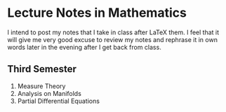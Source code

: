 # Lecture Notes in Mathematics

I intend to post my notes that I take in class after LaTeX them. I feel that it will give me very good excuse to review my notes and rephrase it in own words later in the evening after I get back from class.


## Third Semester

1. Measure Theory
2. Analysis on Manifolds
3. Partial Differential Equations
